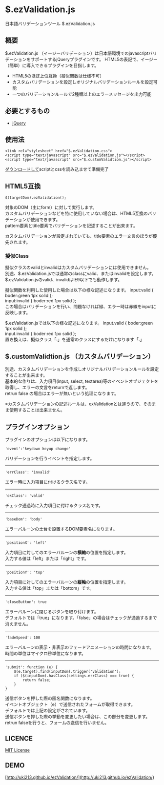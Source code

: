 # $.ezValidation.js

日本語バリデーションツール $.ezValidation.js

## 概要

$.ezValidation.js （イージーバリデーション）は日本語環境でのjavascriptバリデーションをサポートするjQueryプラグインです。
HTML5の表記で、イージー（簡単）に導入できるプラグインを目指します。

* HTML5のほぼ上位互換（擬似関数は仕様不可）
* カスタムバリデーションを設定しオリジナルバリデーションルールを設定可能
* 一つのバリデーションルールで2種類以上のエラーメッセージを出力可能

## 必要とするもの

* [jQuery](https://jquery.com/)

## 使用法

    <link rel="stylesheet" href="$.ezValidation.css">
    <script type="text/javascript" src="$.ezValidation.js"></script>
    <script type="text/javascript" src="$.customValidtion.js"></script>
[ダウンロードして](http://uki213.github.io/ezValidation/)scriptとcssを読み込ませて準備完了

## HTML5互換

    $(targetDom).ezValidation();
対象のDOM（主にform）に対して実行します。  
カスタムバリデーションなどを特に使用していない場合は、HTML5互換のバリデーションが使用できます。  
pattern要素とtitle要素でバリデーションを記述することが出来ます。

カスタムバリデーションが設定されていても、title要素のエラー文言のほうが優先されます。

### 擬似Class
擬似クラスのvalidとinvalidはカスタムバリデーションには使用できません。  
別途、$.ezValidation.jsでは通常のclassにvalid、またはinvalidを設定します。  
$.ezValidation.jsのvalid、invalidはIE9以下でも動作します。

擬似関数を利用した使用した場合は以下の様な記述になります。
    input:valid { boder:green 1px solid };  
    input:invalid { boder:red 1px solid };  
この場合はバリデーションを行い、問題なければ緑、エラー時は赤線をinputに反映します。

$.ezValidation.jsでは以下の様な記述になります。
    input.valid { boder:green 1px solid };  
    input.invalid { boder:red 1px solid };  
置き換えは、擬似クラス「:」を通常のクラスにするだけになります「.」

## $.customValidtion.js （カスタムバリデーション）
別途、カスタムバリデーションを作成しオリジナルバリデーションルールを設定することが出来ます。  
基本的な作りは、入力項目(input, select, textarea)等のイベントオブジェクトを取得し、エラーの文言をreturnで返します。  
retrun false の場合はエラーが無いという処理になります。

※カスタムバリデーションの記述ルールは、exValidationとは違うので、そのまま使用することは出来ません。

## プラグインオプション
プラグインのオプションは以下になります。

    'event':'keydown keyup change'
バリデーションを行うイベントを指定します。

***

    'errClass': 'invalid'
エラー時に入力項目に付けるクラス名です。

***

    'okClass': 'valid'
チェック通過時に入力項目に付けるクラス名です。

***

    'baseDom': 'body'
エラーバルーンの土台を設置するDOM要素名になります。

***

    'positionX': 'left'
入力項目に対してのエラーバルーンの**横軸**の位置を指定します。  
入力する値は「left」または「right」です。

***

    'positionY': 'top'
入力項目に対してのエラーバルーンの**縦軸**の位置を指定します。  
入力する値は「top」または「bottom」です。

***

    'closeButton': true
エラーバルーンに閉じるボタンを取り付けます。  
デフォルトでは「true」になります。「false」の場合はチェックが通過するまで消えません。

***

    'fadeSpeed': 100
エラーバルーンの表示・非表示のフェードアニメーションの時間になります。  
時間の単位はマイクロ秒単位になります。

***

    'submit': function (e) {
        $(e.target).find(inputDom).trigger('validation');
        if ($(inputDom).hasClass(settings.errClass) === true) {
            return false;
        }
    }
送信ボタンを押した際の匿名関数になります。  
イベントオブジェクト（e）で送信されたフォームが取得できます。  
デフォルトでは上記の設定がされています。  
送信ボタンを押した際の挙動を変更したい場合は、この部分を変更します。 
retrun falseを行うと、フォームの送信を行いません。

## LICENCE

[MIT License](http://opensource.org/licenses/mit-license.php)

## DEMO

[http://uki213.github.io/ezValidation/](http://uki213.github.io/ezValidation/)
